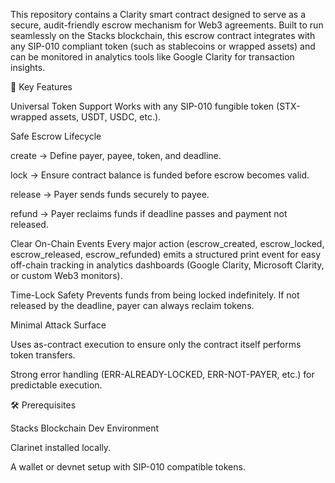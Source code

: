 This repository contains a Clarity smart contract designed to serve as a secure, audit-friendly escrow mechanism for Web3 agreements. Built to run seamlessly on the Stacks blockchain, this escrow contract integrates with any SIP-010 compliant token (such as stablecoins or wrapped assets) and can be monitored in analytics tools like Google Clarity for transaction insights.

🚀 Key Features

Universal Token Support
Works with any SIP-010 fungible token (STX-wrapped assets, USDT, USDC, etc.).

Safe Escrow Lifecycle

create → Define payer, payee, token, and deadline.

lock → Ensure contract balance is funded before escrow becomes valid.

release → Payer sends funds securely to payee.

refund → Payer reclaims funds if deadline passes and payment not released.

Clear On-Chain Events
Every major action (escrow_created, escrow_locked, escrow_released, escrow_refunded) emits a structured print event for easy off-chain tracking in analytics dashboards (Google Clarity, Microsoft Clarity, or custom Web3 monitors).

Time-Lock Safety
Prevents funds from being locked indefinitely. If not released by the deadline, payer can always reclaim tokens.

Minimal Attack Surface

Uses as-contract execution to ensure only the contract itself performs token transfers.

Strong error handling (ERR-ALREADY-LOCKED, ERR-NOT-PAYER, etc.) for predictable execution.

🛠️ Prerequisites

Stacks Blockchain Dev Environment

Clarinet
 installed locally.

A wallet or devnet setup with SIP-010 compatible tokens.

